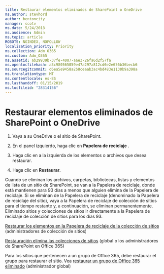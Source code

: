 ```yaml
---
title: Restaurar elementos eliminados de SharePoint o OneDrive
ms.author: stevhord
author: bentoncity
manager: scotv
ms.date: 5/24/2018
ms.audience: Admin
ms.topic: article
ROBOTS: NOINDEX, NOFOLLOW
localization_priority: Priority
ms.collection: Adm_O365
ms.custom: Adm_O365
ms.assetid: ab29939b-37fe-4007-aae3-26fa6d2f57fa
ms.openlocfilehash: a3c980565059e47a297a812cd6e2e656b36becb6
ms.sourcegitcommit: d6ea5e9458a2b8ceaab3ac4bd483e1130b9a398a
ms.translationtype: MT
ms.contentlocale: es-ES
ms.lasthandoff: 01/15/2019
ms.locfileid: "28314156"
---
```

# <a name="restore-deleted-items-from-sharepoint-or-onedrive"></a>Restaurar elementos eliminados de SharePoint o OneDrive

1. Vaya a su OneDrive o el sitio de SharePoint.
    
2. En el panel izquierdo, haga clic en **Papelera de reciclaje** . 
    
3. Haga clic en a la izquierda de los elementos o archivos que desea restaurar.
    
4. Haga clic en **Restaurar**. 
    
Cuando se eliminan los archivos, carpetas, bibliotecas, listas y elementos de lista de un sitio de SharePoint, se van a la Papelera de reciclaje, donde está mantienen para 93 días a menos que alguien elimina de la Papelera de reciclaje. Si se eliminan de la Papelera de reciclaje (denominado la Papelera de reciclaje del sitio), vaya a la Papelera de reciclaje de colección de sitios para el tiempo restante y, a continuación, se eliminan permanentemente. Eliminado sitios y colecciones de sitios ir directamente a la Papelera de reciclaje de colección de sitios para los días 93.
  
[Restaurar los elementos en la Papelera de reciclaje de la colección de sitios](https://go.microsoft.com/fwlink/?linkid=867800) (administradores de colección de sitios) 
  
[Restauración elimina las colecciones de sitios](https://go.microsoft.com/fwlink/?linkid=867660) (global o los administradores de SharePoint en Office 365) 
  
Para los sitios que pertenecen a un grupo de Office 365, debe restaurar el grupo para restaurar el sitio. Vea [restaurar un grupo de Office 365 eliminado](https://go.microsoft.com/fwlink/?linkid=867802) (administrador global) 
  

